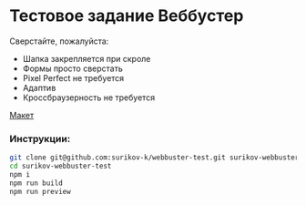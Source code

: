 # Тестовое задание Веббустер

Сверстайте, пожалуйста:
- Шапка закрепляется при скроле
- Формы просто сверстать
- Pixel Perfect не требуется
- Адаптив
- Кроссбраузерность не требуется

[Макет](https://www.figma.com/file/j0oj7nwq15OZddwm1dP1GT/semitex.ru-(Copy)?node-id=2%3A2814) 

###  Инструкции:
```bash
git clone git@github.com:surikov-k/webbuster-test.git surikov-webbuster-test
cd surikov-webbuster-test
npm i
npm run build
npm run preview 
```

